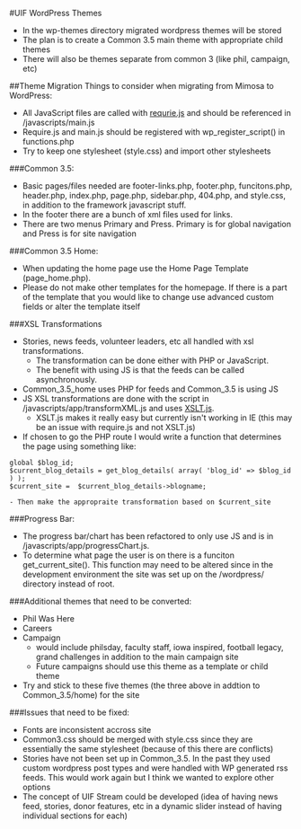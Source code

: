 #UIF WordPress Themes
- In the wp-themes directory migrated wordpress themes will be stored
- The plan is to create a Common 3.5 main theme with appropriate child themes
- There will also be themes separate from common 3 (like phil, campaign, etc)

##Theme Migration 
Things to consider when migrating from Mimosa to WordPress:
- All JavaScript files are called with [requrie.js](http://requirejs.org/) and should be referenced in /javascripts/main.js
- Require.js and main.js should be registered with wp_register_script() in functions.php 
- Try to keep one stylesheet (style.css) and import other stylesheets

###Common 3.5: 
- Basic pages/files needed are footer-links.php, footer.php, funcitons.php, header.php, index.php, page.php, sidebar.php, 404.php, and style.css, in addition to the framework javascript stuff.  
- In the footer there are a bunch of xml files used for links.
- There are two menus Primary and Press. Primary is for global navigation and Press is for site navigation 

###Common 3.5 Home:
- When updating the home page use the Home Page Template (page_home.php). 
- Please do not make other templates for the homepage. If there is a part of the template that you would like to change use advanced custom fields or alter the template itself

###XSL Transformations 
- Stories, news feeds, volunteer leaders, etc all handled with xsl transformations. 
	- The transformation can be done either with PHP or JavaScript. 
	- The benefit with using JS is that the feeds can be called asynchronously. 
- Common_3.5_home uses PHP for feeds and Common_3.5 is using JS   
- JS XSL transformations are done with the script in /javascripts/app/transformXML.js and uses [XSLT.js](http://johannburkard.de/software/xsltjs/). 
	- XSLT.js makes it really easy but currently isn't working in IE (this may be an issue with require.js and not XSLT.js)
- If chosen to go the PHP route I would write a function that determines the page using something like:
```
global $blog_id;
$current_blog_details = get_blog_details( array( 'blog_id' => $blog_id ) );
$current_site =  $current_blog_details->blogname;
```
	- Then make the appropraite transformation based on $current_site  

###Progress Bar:
- The progress bar/chart has been refactored to only use JS and is in /javascripts/app/progressChart.js. 
- To determine what page the user is on there is a funciton get_current_site(). This function may need to be altered since in the development environment the site was set up on the /wordpress/ directory instead of root.

###Additional themes that need to be converted:
- Phil Was Here
- Careers
- Campaign 
	- would include philsday, faculty staff, iowa inspired, football legacy, grand challenges in addition to the main campaign site
	- Future campaigns should use this theme as a template or child theme 
- Try and stick to these five themes (the three above in addtion to Common_3.5/home) for the site 

###Issues that need to be fixed:
- Fonts are inconsistent accross site
- Common3.css should be merged with style.css since they are essentially the same stylesheet (because of this there are conflicts) 
- Stories have not been set up in Common_3.5. In the past they used custom wordpress post types and were handled with WP generated rss feeds. This would work again but I think we wanted to explore other options
- The concept of UIF Stream could be developed (idea of having news feed, stories, donor features, etc in a dynamic slider instead of having individual sections for each) 

